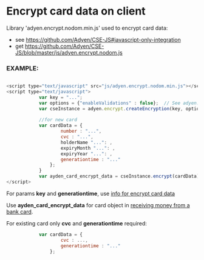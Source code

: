 # Encrypt card data on client

Library 'adyen.encrypt.nodom.min.js' used to encrypt card data:
- see https://github.com/Adyen/CSE-JS#javascript-only-integration
- get https://github.com/Adyen/CSE-JS/blob/master/js/adyen.encrypt.nodom.js

### EXAMPLE:
``` javascript

<script type="text/javascript" src="js/adyen.encrypt.nodom.min.js"></script>
<script type="text/javascript">
            var key = "..."; 
            var options = {"enableValidations" : false};  // See adyen.encrypt.nodom.html for details
            var cseInstance = adyen.encrypt.createEncryption(key, options);
            
            //for new card
            var cardData = {
                    number : "...",
                    cvc : "...",
                    holderName "...": ,
                    expiryMonth "...": ,
                    expiryYear "...": ,
                    generationtime : "..."
                };
            }
            var ayden_card_encrypt_data = cseInstance.encrypt(cardData);
</script>
```
For params **key** and **generationtime**, use [info for encrypt card data](./infoforencryptcard.md)

Use **ayden_card_encrypt_data** for card object in [receiving money from a bank card](./externaltransactionfromcard.md).


For existing card only **cvc** and **generationtime** required:
``` javascript
            var cardData = {
                    cvc : ...,
                    generationtime : "..."
                };
```
